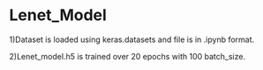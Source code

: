# Lenet_Model
1)Dataset is loaded using keras.datasets and file is in .ipynb format.

2)Lenet_model.h5 is trained over 20 epochs with 100 batch_size.

